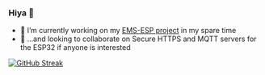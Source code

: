 ### Hiya 👋

- 🔭 I’m currently working on my [EMS-ESP project](https://emsesp.github.io/docs/#/) in my spare time
- 👯 ...and looking to collaborate on Secure HTTPS and MQTT servers for the ESP32 if anyone is interested

[![GitHub Streak](https://streak-stats.demolab.com?user=proddy&theme=onedark&hide_border=true)](https://git.io/streak-stats)

